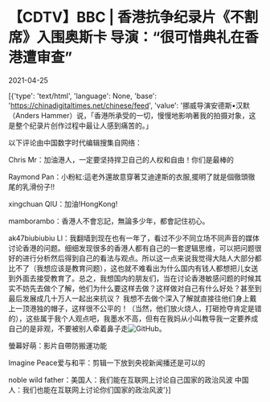 # 【CDTV】BBC | 香港抗争纪录片《不割席》入围奥斯卡 导演：“很可惜典礼在香港遭审查”

2021-04-25

[{'type': 'text/html', 'language': None, 'base': 'https://chinadigitaltimes.net/chinese/feed', 'value': '挪威导演安德斯•汉默（Anders Hammer）说，「香港所承受的一切，慢慢地影响著我的拍摄对象，这是整个纪录片创作过程中最让人感到痛苦的。」





以下评论由中国数字时代编辑搜集自网络：



Chris Mr：加油港人，一定要坚持捍卫自己的人权和自由！你们是最棒的

Raymond Pan：小粉紅:這老外還故意穿著艾迪達斯的衣服,擺明了就是個徹頭徹尾的乳滑份子!!

xingchuan QIU：加油!HongKong!

mamborambo：香港人不會忘記，無論多少年，都會記住初心。

ak47biubiubiu Ll：我翻墙到现在也有一年了，看过不少不同立场不同声音的媒体讨论香港的问题。细细发现很多的香港人都有自己的一套逻辑思维，可以把问题很好的进行分析然后得到自己的看法与观点。所以这一点来说我觉得大陆人大部分都比不了（我想应该是教育问题），这也就不难看出为什么国内有钱人都想把儿女送到外面去接受教育了。总之，我想国内的朋友们，当在讨论香港敏感问题的时候其实不妨先去做个了解，他们为什么要这样去做？这样做对自己有什么好处？甚至到最后发展成几十万人一起出来抗议？ 我想不去做个深入了解就直接往他们身上戴上一顶港独的帽子，这样很不公平的！（当然，他们放火烧人，打砸抢夺肯定是错的），这些属于我个人观点吧，我墨水不高，但有在我妈从小叫教导我一定要养成自己的是非观，不要被别人牵着鼻子走![GitHub](https://s.w.org/images/core/emoji/13.0.1/72x72/1f602.png)。

螢幕好萌：影片自帶防搬運功能

Imagine Peace爱与和平：剪辑一下放到央视新闻播还是可以的

noble wild father：美国人：我们能在互联网上讨论自己国家的政治风波 中国人：我们也能在互联网上讨论你们国家的政治风波'}]